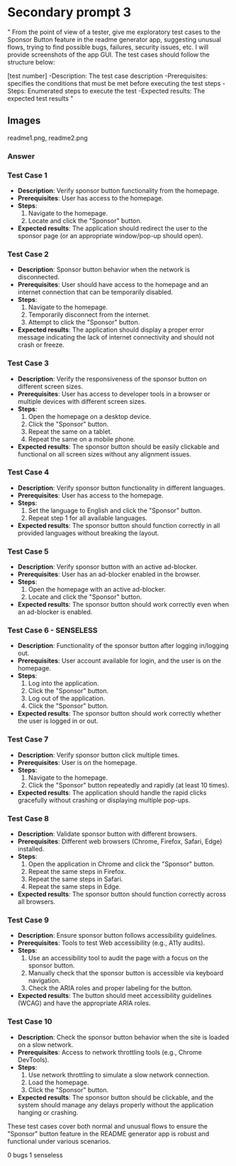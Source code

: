 # Secondary prompt 3

"
From the point of view of a tester, give me exploratory test cases to the Sponsor Button feature in the readme generator app, suggesting unusual flows, trying to find possible bugs, failures, security issues, etc. I will provide screenshots of the app GUI. The test cases should follow the structure below:

[test number]
-Description: The test case description
-Prerequisites: specifies the conditions that must be met before executing the test steps
-Steps: Enumerated steps to execute the test
-Expected results: The expected test results
"

## Images

readme1.png, readme2.png

### Answer

### Test Case 1
- **Description**: Verify sponsor button functionality from the homepage.
- **Prerequisites**: User has access to the homepage.
- **Steps**:
  1. Navigate to the homepage.
  2. Locate and click the "Sponsor" button.
- **Expected results**: The application should redirect the user to the sponsor page (or an appropriate window/pop-up should open).

### Test Case 2
- **Description**: Sponsor button behavior when the network is disconnected.
- **Prerequisites**: User should have access to the homepage and an internet connection that can be temporarily disabled.
- **Steps**:
  1. Navigate to the homepage.
  2. Temporarily disconnect from the internet.
  3. Attempt to click the "Sponsor" button.
- **Expected results**: The application should display a proper error message indicating the lack of internet connectivity and should not crash or freeze.

### Test Case 3
- **Description**: Verify the responsiveness of the sponsor button on different screen sizes.
- **Prerequisites**: User has access to developer tools in a browser or multiple devices with different screen sizes.
- **Steps**:
  1. Open the homepage on a desktop device.
  2. Click the "Sponsor" button.
  3. Repeat the same on a tablet.
  4. Repeat the same on a mobile phone.
- **Expected results**: The sponsor button should be easily clickable and functional on all screen sizes without any alignment issues.

### Test Case 4 
- **Description**: Verify sponsor button functionality in different languages.
- **Prerequisites**: User has access to the homepage.
- **Steps**:
  1. Set the language to English and click the "Sponsor" button.
  2. Repeat step 1 for all available languages.
- **Expected results**: The sponsor button should function correctly in all provided languages without breaking the layout.

### Test Case 5 
- **Description**: Verify sponsor button with an active ad-blocker.
- **Prerequisites**: User has an ad-blocker enabled in the browser.
- **Steps**:
  1. Open the homepage with an active ad-blocker.
  2. Locate and click the "Sponsor" button.
- **Expected results**: The sponsor button should work correctly even when an ad-blocker is enabled.

### Test Case 6 - SENSELESS
- **Description**: Functionality of the sponsor button after logging in/logging out.
- **Prerequisites**: User account available for login, and the user is on the homepage.
- **Steps**:
  1. Log into the application.
  2. Click the "Sponsor" button.
  3. Log out of the application.
  4. Click the "Sponsor" button.
- **Expected results**: The sponsor button should work correctly whether the user is logged in or out.

### Test Case 7 
- **Description**: Verify sponsor button click multiple times.
- **Prerequisites**: User is on the homepage.
- **Steps**:
  1. Navigate to the homepage.
  2. Click the "Sponsor" button repeatedly and rapidly (at least 10 times).
- **Expected results**: The application should handle the rapid clicks gracefully without crashing or displaying multiple pop-ups.

### Test Case 8
- **Description**: Validate sponsor button with different browsers.
- **Prerequisites**: Different web browsers (Chrome, Firefox, Safari, Edge) installed.
- **Steps**:
  1. Open the application in Chrome and click the "Sponsor" button.
  2. Repeat the same steps in Firefox.
  3. Repeat the same steps in Safari.
  4. Repeat the same steps in Edge.
- **Expected results**: The sponsor button should function correctly across all browsers.

### Test Case 9
- **Description**: Ensure sponsor button follows accessibility guidelines.
- **Prerequisites**: Tools to test Web accessibility (e.g., A11y audits).
- **Steps**:
  1. Use an accessibility tool to audit the page with a focus on the sponsor button.
  2. Manually check that the sponsor button is accessible via keyboard navigation.
  3. Check the ARIA roles and proper labeling for the button.
- **Expected results**: The button should meet accessibility guidelines (WCAG) and have the appropriate ARIA roles.

### Test Case 10
- **Description**: Check the sponsor button behavior when the site is loaded on a slow network.
- **Prerequisites**: Access to network throttling tools (e.g., Chrome DevTools).
- **Steps**:
  1. Use network throttling to simulate a slow network connection.
  2. Load the homepage.
  3. Click the "Sponsor" button.
- **Expected results**: The sponsor button should be clickable, and the system should manage any delays properly without the application hanging or crashing.

These test cases cover both normal and unusual flows to ensure the "Sponsor" button feature in the README generator app is robust and functional under various scenarios.

0 bugs
1 senseless